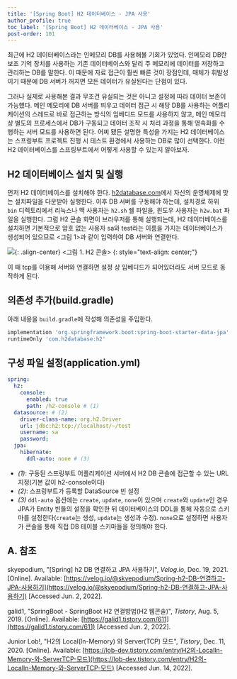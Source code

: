 ```yaml
---
title: '[Spring Boot] H2 데이터베이스 - JPA 사용'
author_profile: true
toc_label: '[Spring Boot] H2 데이터베이스 - JPA 사용'
post-order: 101
---
```


최근에 H2 데이터베이스라는 인메모리 DB를 사용해볼 기회가 있었다. 인메모리 DB란 보조 기억 장치를 사용하는 기존 데이터베이스와 달리 주 메모리에 데이터를 저장하고 관리하는 DB를 말한다. 이 때문에 자료 접근이 훨씬 빠른 것이 장점인데, 매체가 휘발성이기 때문에 DB 서버가 꺼지면 모든 데이터가 유실된다는 단점이 있다.

그러나 실제로 사용해본 결과 무조건 유실되는 것은 아니고 설정에 따라 데이터 보존이 가능했다. 메인 메모리에 DB 서버를 띄우고 데이터 접근 시 해당 DB를 사용하는 어플리케이션의 스레드로 바로 접근하는 방식의 임베디드 모드를 사용하지 않고, 메인 메모리 상 별도의 프로세스에서 DB가 구동되고 데이터 조작 시 처리 과정을 통해 영속화를 수행하는 서버 모드를 사용하면 된다. 어찌 됐든 설명한 특성을 가지는 H2 데이터베이스는 스프링부트 프로젝트 진행 시 테스트 환경에서 사용하는 DB로 많이 선택한다. 이런 H2 데이터베이스를 스프링부트에서 어떻게 사용할 수 있는지 알아보자.

## H2 데이터베이스 설치 및 실행
먼저 H2 데이터베이스를 설치해야 한다. [h2database.com](https://www.h2database.com/html/main.html)에서 자신의 운영체제에 맞는 설치파일을 다운받아 실행한다. 이후 DB 서버를 구동해야 하는데, 설치경로 하위 `bin` 디렉토리에서 리눅스나 맥 사용자는 `h2.sh` 쉘 파일을, 윈도우 사용자는 `h2w.bat` 파일을 실행한다. 그럼 H2 콘솔 화면이 브라우저를 통해 실행되는데, H2 데이터베이스를 설치하면 기본적으로 암호 없는 사용자 sa와 test라는 이름을 가지는 데이터베이스가 생성되어 있으므로 &lt;그림 1&gt;과 같이 입력하여 DB 서버와 연결한다.

![](https://drive.google.com/uc?export=view&id=1bUimiwtHzIYpP4gmIVpxLEzb-KQYx9qU){: .align-center}
&lt;그림 1. H2 콘솔&gt;
{: style="text-align: center;"}

이 때 tcp를 이용해 서버와 연결하면 설정 상 임베디드가 되어있더라도 서버 모드로 동작하게 된다.

## 의존성 추가(build.gradle)
아래 내용을 `build.gradle`에 작성해 의존성을 주입한다.

```txt:/build.gradle
implementation 'org.springframework.boot:spring-boot-starter-data-jpa'
runtimeOnly 'com.h2database:h2'
```

## 구성 파일 설정(application.yml)
```yml:/src/main/resources/application.yml
spring:
  h2:
    console:
      enabled: true
      path: /h2-console # (1)
  datasource: # (2)
    driver-class-name: org.h2.Driver
    url: jdbc:h2:tcp://localhost/~/test
    username: sa
    password:
  jpa:
    hibernate:
      ddl-auto: none # (3)
```

- *(1)*: 구동된 스프링부트 어플리케이션 서버에서 H2 DB 콘솔에 접근할 수 있는 URL 지정(기본 값이 h2-console이다)
- *(2)*: 스프링부트가 등록할 DataSource 빈 설정
- *(3)* `ddl-auto` 옵션에는 `create`, `update`, `none`이 있으며 `create`와 `update`인 경우 JPA가 Entity 빈들의 설정을 확인한 뒤 데이터베이스의 DDL을 통해 자동으로 스키마를 설정한다(`create`는 생성, `update`는 생성과 수정). `none`으로 설정하면 사용자가 콘솔을 통해 직접 DB 테이블 스키마들을 정의해야 한다.

## A. 참조
skyepodium, "[Spring] h2 DB 연결하고 JPA 사용하기", *Velog.io*, Dec. 19, 2021. [Online]. Available: [https://velog.io/@skyepodium/Spring-h2-DB-연결하고-JPA-사용하기](https://velog.io/@skyepodium/Spring-h2-DB-연결하고-JPA-사용하기) [Accessed Jun. 2, 2022].

galid1, "SpringBoot - SpringBoot H2 연결방법(H2 웹콘솔)", *Tistory*, Aug. 5, 2019. [Online]. Available: [https://galid1.tistory.com/611](https://galid1.tistory.com/611) [Accessed Jun. 2, 2022].

Junior Lob!, "H2의 Local(In-Memory) 와 Server(TCP) 모드", *Tistory*, Dec. 11, 2020. [Online]. Available: [https://lob-dev.tistory.com/entry/H2의-LocalIn-Memory-와-ServerTCP-모드](https://lob-dev.tistory.com/entry/H2의-LocalIn-Memory-와-ServerTCP-모드) [Accessed Jun. 14, 2022].
